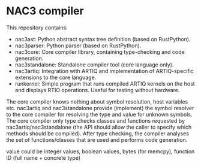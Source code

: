 # NAC3 compiler

This repository contains:
- nac3ast: Python abstract syntax tree definition (based on RustPython).
- nac3parser: Python parser (based on RustPython).
- nac3core: Core compiler library, containing type-checking and code
  generation.
- nac3standalone: Standalone compiler tool (core language only).
- nac3artiq: Integration with ARTIQ and implementation of ARTIQ-specific
  extensions to the core language.
- runkernel: Simple program that runs compiled ARTIQ kernels on the host
  and displays RTIO operations. Useful for testing without hardware.


The core compiler knows nothing about symbol resolution, host variables
etc. nac3artiq and nac3standalone provide (implement) the
symbol resolver to the core compiler for resolving the type and value for
unknown symbols. The core compiler only type checks classes and functions
requested by nac3artiq/nac3standalone (the API should allow the
caller to specify which methods should be compiled). After type checking, the
compiler analyses the set of functions/classes that are used and performs
code generation.

value could be integer values, boolean values, bytes (for memcpy), function ID
(full name + concrete type)
